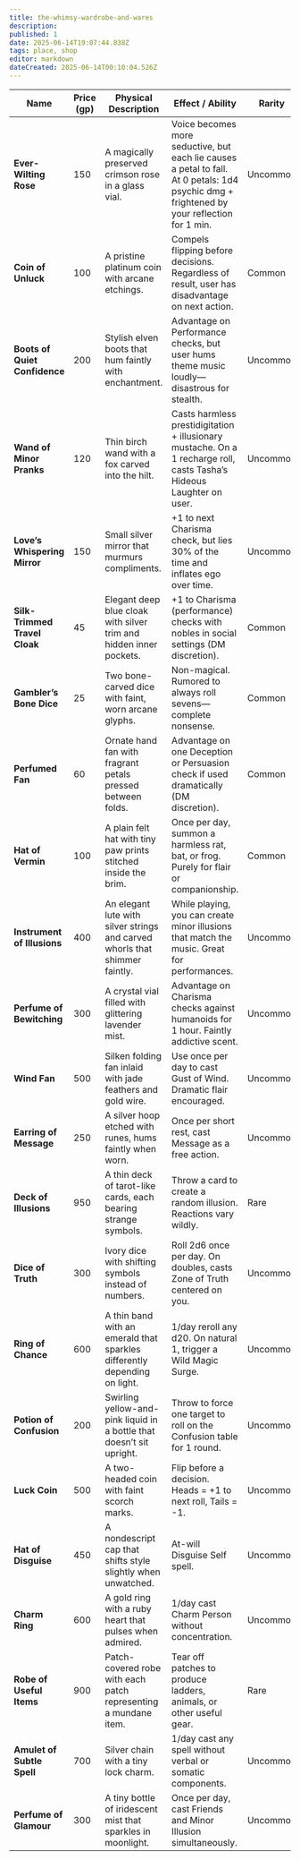 ```yaml
---
title: the-whimsy-wardrobe-and-wares
description: 
published: 1
date: 2025-06-14T19:07:44.838Z
tags: place, shop
editor: markdown
dateCreated: 2025-06-14T00:10:04.526Z
---
```


|**Name**|**Price (gp)**|**Physical Description**|**Effect / Ability**|**Rarity**|
|----|----------|--------------------|----------------|------|
|**Ever-Wilting Rose**|150|A magically preserved crimson rose in a glass vial.|Voice becomes more seductive, but each lie causes a petal to fall. At 0 petals: 1d4 psychic dmg + frightened by your reflection for 1 min.|Uncommon|
|**Coin of Unluck**|100|A pristine platinum coin with arcane etchings.|Compels flipping before decisions. Regardless of result, user has disadvantage on next action.|Common|
|**Boots of Quiet Confidence**|200|Stylish elven boots that hum faintly with enchantment.|Advantage on Performance checks, but user hums theme music loudly—disastrous for stealth.|Uncommon|
|**Wand of Minor Pranks**|120|Thin birch wand with a fox carved into the hilt.|Casts harmless prestidigitation + illusionary mustache. On a 1 recharge roll, casts Tasha’s Hideous Laughter on user.|Uncommon|
|**Love’s Whispering Mirror**|150|Small silver mirror that murmurs compliments.|+1 to next Charisma check, but lies 30% of the time and inflates ego over time.|Uncommon|
|**Silk-Trimmed Travel Cloak**|45|Elegant deep blue cloak with silver trim and hidden inner pockets.|+1 to Charisma (performance) checks with nobles in social settings (DM discretion).|Common|
|**Gambler’s Bone Dice**|25|Two bone-carved dice with faint, worn arcane glyphs.|Non-magical. Rumored to always roll sevens—complete nonsense.|Common|
|**Perfumed Fan**|60|Ornate hand fan with fragrant petals pressed between folds.|Advantage on one Deception or Persuasion check if used dramatically (DM discretion).|Common|
|**Hat of Vermin**|100|A plain felt hat with tiny paw prints stitched inside the brim.|Once per day, summon a harmless rat, bat, or frog. Purely for flair or companionship.|Common|
|**Instrument of Illusions**|400|An elegant lute with silver strings and carved whorls that shimmer faintly.|While playing, you can create minor illusions that match the music. Great for performances.|Uncommon|
|**Perfume of Bewitching**|300|A crystal vial filled with glittering lavender mist.|Advantage on Charisma checks against humanoids for 1 hour. Faintly addictive scent.|Uncommon|
|**Wind Fan**|500|Silken folding fan inlaid with jade feathers and gold wire.|Use once per day to cast Gust of Wind. Dramatic flair encouraged.|Uncommon|
|**Earring of Message**|250|A silver hoop etched with runes, hums faintly when worn.|Once per short rest, cast Message as a free action.|Uncommon|
|**Deck of Illusions**|950|A thin deck of tarot-like cards, each bearing strange symbols.|Throw a card to create a random illusion. Reactions vary wildly.|Rare|
|**Dice of Truth**|300|Ivory dice with shifting symbols instead of numbers.|Roll 2d6 once per day. On doubles, casts Zone of Truth centered on you.|Uncommon|
|**Ring of Chance**|600|A thin band with an emerald that sparkles differently depending on light.|1/day reroll any d20. On natural 1, trigger a Wild Magic Surge.|Uncommon|
|**Potion of Confusion**|200|Swirling yellow-and-pink liquid in a bottle that doesn’t sit upright.|Throw to force one target to roll on the Confusion table for 1 round.|Uncommon|
|**Luck Coin**|500|A two-headed coin with faint scorch marks.|Flip before a decision. Heads = +1 to next roll, Tails = -1.|Uncommon|
|**Hat of Disguise**|450|A nondescript cap that shifts style slightly when unwatched.|At-will Disguise Self spell.|Uncommon|
|**Charm Ring**|600|A gold ring with a ruby heart that pulses when admired.|1/day cast Charm Person without concentration.|Uncommon|
|**Robe of Useful Items**|900|Patch-covered robe with each patch representing a mundane item.|Tear off patches to produce ladders, animals, or other useful gear.|Rare|
|**Amulet of Subtle Spell**|700|Silver chain with a tiny lock charm.|1/day cast any spell without verbal or somatic components.|Uncommon|
|**Perfume of Glamour**|300|A tiny bottle of iridescent mist that sparkles in moonlight.|Once per day, cast Friends and Minor Illusion simultaneously.|Uncommon|

